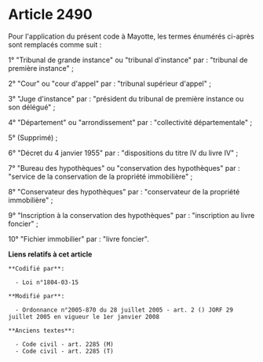 # Article 2490

Pour l'application du présent code à Mayotte, les termes énumérés ci-après sont remplacés comme suit :

1° "Tribunal de grande instance" ou "tribunal d'instance" par : "tribunal de première instance" ;

2° "Cour" ou "cour d'appel" par : "tribunal supérieur d'appel" ;

3° "Juge d'instance" par : "président du tribunal de première instance ou son délégué" ;

4° "Département" ou "arrondissement" par : "collectivité départementale" ;

5° (Supprimé) ;

6° "Décret du 4 janvier 1955" par : "dispositions du titre IV du livre IV" ;

7° "Bureau des hypothèques" ou "conservation des hypothèques" par : "service de la conservation de la propriété
immobilière" ;

8° "Conservateur des hypothèques" par : "conservateur de la propriété immobilière" ;

9° "Inscription à la conservation des hypothèques" par : "inscription au livre foncier" ;

10° "Fichier immobilier" par : "livre foncier".

**Liens relatifs à cet article**

	**Codifié par**:

	  - Loi n°1804-03-15

	**Modifié par**:

	  - Ordonnance n°2005-870 du 28 juillet 2005 - art. 2 () JORF 29 juillet 2005 en vigueur le 1er janvier 2008

	**Anciens textes**:

	  - Code civil - art. 2285 (M)
	  - Code civil - art. 2285 (T)
